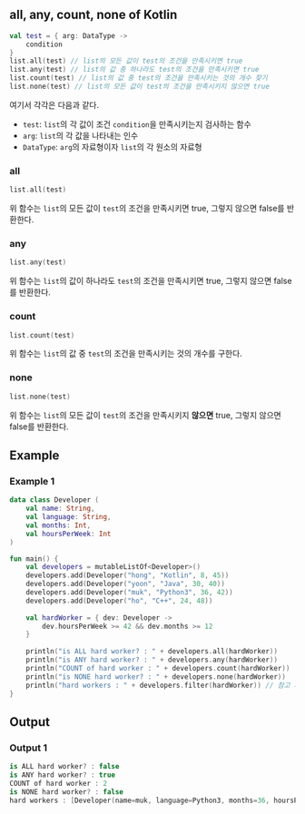 ## all, any, count, none of Kotlin
```kotlin
val test = { arg: DataType ->
    condition
}
list.all(test) // list의 모든 값이 test의 조건을 만족시키면 true
list.any(test) // list의 값 중 하나라도 test의 조건을 만족시키면 true
list.count(test) // list의 값 중 test의 조건을 만족시키는 것의 개수 찾기
list.none(test) // list의 모든 값이 test의 조건을 만족시키지 않으면 true
```

여기서 각각은 다음과 같다.
* ```test```: ```list```의 각 값이 조건 ```condition```을 만족시키는지 검사하는 함수
* ```arg```: ```list```의 각 값을 나타내는 인수
* ```DataType```: ```arg```의 자료형이자 ```list```의 각 원소의 자료형

### all
```kotlin
list.all(test)
```
위 함수는 ```list```의 모든 값이 ```test```의 조건을 만족시키면 true, 그렇지 않으면 false를 반환한다.

### any
```kotlin
list.any(test)
```
위 함수는 ```list```의 값이 하나라도 ```test```의 조건을 만족시키면 true, 그렇지 않으면 false를 반환한다.

### count
```kotlin
list.count(test)
```
위 함수는 ```list```의 값 중 ```test```의 조건을 만족시키는 것의 개수를 구한다.

### none
```kotlin
list.none(test)
```
위 함수는 ```list```의 모든 값이 ```test```의 조건을 만족시키지 **않으면** true, 그렇지 않으면 false를 반환한다.

## Example
### Example 1
```kotlin
data class Developer (
    val name: String,
    val language: String,
    val months: Int,
    val hoursPerWeek: Int
)

fun main() {
    val developers = mutableListOf<Developer>()
    developers.add(Developer("hong", "Kotlin", 8, 45))
    developers.add(Developer("yoon", "Java", 30, 40))
    developers.add(Developer("muk", "Python3", 36, 42))
    developers.add(Developer("ho", "C++", 24, 48))
    
    val hardWorker = { dev: Developer ->
        dev.hoursPerWeek >= 42 && dev.months >= 12
    }
    
    println("is ALL hard worker? : " + developers.all(hardWorker))
    println("is ANY hard worker? : " + developers.any(hardWorker))
    println("COUNT of hard worker : " + developers.count(hardWorker))
    println("is NONE hard worker? : " + developers.none(hardWorker))
    println("hard workers : " + developers.filter(hardWorker)) // 참고 사항
}
```

## Output
### Output 1
```kotlin
is ALL hard worker? : false
is ANY hard worker? : true
COUNT of hard worker : 2
is NONE hard worker? : false
hard workers : [Developer(name=muk, language=Python3, months=36, hoursPerWeek=42), Developer(name=ho, language=C++, months=24, hoursPerWeek=48)]
```

